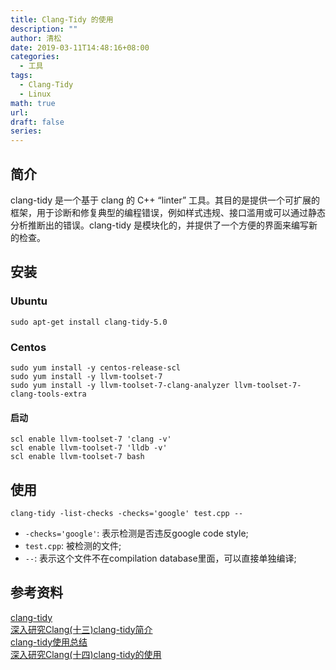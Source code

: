 ```yaml
---
title: Clang-Tidy 的使用
description: ""
author: 清松
date: 2019-03-11T14:48:16+08:00
categories:
  - 工具
tags:
  - Clang-Tidy
  - Linux
math: true
url: 
draft: false
series:
---
```

## 简介
clang-tidy 是一个基于 clang 的 C++ “linter” 工具。其目的是提供一个可扩展的框架，用于诊断和修复典型的编程错误，例如样式违规、接口滥用或可以通过静态分析推断出的错误。clang-tidy 是模块化的，并提供了一个方便的界面来编写新的检查。  

## 安装
### Ubuntu
``` shell
sudo apt-get install clang-tidy-5.0
``` 
### Centos
``` shell
sudo yum install -y centos-release-scl
sudo yum install -y llvm-toolset-7
sudo yum install -y llvm-toolset-7-clang-analyzer llvm-toolset-7-clang-tools-extra
```
#### 启动
``` shell
scl enable llvm-toolset-7 'clang -v'
scl enable llvm-toolset-7 'lldb -v'
scl enable llvm-toolset-7 bash
``` 
## 使用
``` shell
clang-tidy -list-checks -checks='google' test.cpp --
``` 
- `-checks='google'`: 表示检测是否违反google code style;  
- `test.cpp`: 被检测的文件;  
- `--`: 表示这个文件不在compilation database里面，可以直接单独编译;  

## 参考资料
[clang-tidy](https://clang.llvm.org/extra/clang-tidy/)  
[深入研究Clang(十三)clang-tidy简介](https://zhuanlan.zhihu.com/p/102248131)  
[clang-tidy使用总结](https://blog.csdn.net/ypshowm/article/details/100040729)  
[深入研究Clang(十四)clang-tidy的使用](https://blog.csdn.net/snsn1984/article/details/104220921)  
